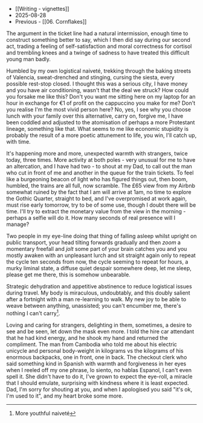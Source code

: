 - [[Writing - vignettes]]
- 2025-08-28
- Previous - [[06. Cornflakes]]

The argument in the ticket line had a natural intermission, enough time to construct something better to say, which I then did say during our second act, trading a feeling of self-satisfaction and moral correctness for cortisol and trembling knees and a twinge of sadness to have treated this difficult young man badly.

Humbled by my own logistical naiveté, trekking through the baking streets of Valencia, sweat-drenched and stinging, cursing the siesta, every possible rest-stop closed. I thought this was a serious city, I have money and you have air conditioning, wasn't that the deal we struck? How could you forsake me like this? Don't you want me sitting here on my laptop for an hour in exchange for €1 of profit on the cappuccino you make for me? Don't you realise I'm the most vivid person here? No, yes, I see why you choose lunch with your family over this alternative, carry on, forgive me, I have been coddled and adjusted to the atomisation of perhaps a more Protestant lineage, something like that. What seems to me like economic stupidity is probably the result of a more poetic attunement to life, you win, I'll catch up, with time.

It's happening more and more, unexpected warmth with strangers, twice today, three times. More activity at both poles - very unusual for me to have an altercation, and I have had two - to shout at my Dad, to call out the man who cut in front of me and another in the queue for the train tickets. To feel like a burgeoning beacon of light who has figured things out, then boom, humbled, the trains are all full, now scramble. The £65 view from my Airbnb somewhat ruined by the fact that I am will arrive at 1am, no time to explore the Gothic Quarter, straight to bed, and I've overpromised at work again, must rise early tomorrow, try to be of some use, though I doubt there will be time. I'll try to extract the monetary value from the view in the morning - perhaps a selfie will do it. How many seconds of real presence will I manage?

Two people in my eye-line doing that thing of falling asleep whilst upright on public transport, your head tilting forwards gradually and then *zoom* a momentary freefall and *jolt* some part of your brain catches you and you mostly awaken with an unpleasant lurch and sit straight again only to repeat the cycle ten seconds from now, the cycle seeming to repeat for hours, a murky liminal state, a diffuse quiet despair somewhere deep, let me sleep, please get me there, this is somehow unbearable.

Strategic dehydration and appetitive abstinence to reduce logistical issues during travel. My body is miraculous, undoubtably, and this doubly salient after a fortnight with a man re-learning to walk. My new joy to be able to weave between anything, unassisted; you can't encumber me, there's nothing I can't carry[^1].

Loving and caring for strangers, delighting in them, sometimes, a desire to see and be seen, let down the mask even more. I told the hire car attendant that he had kind energy, and he shook my hand and returned the compliment. The man from Cambodia who told me about his electric unicycle and personal body-weight in kilograms vs the kilograms of his enormous backpacks, one in front, one in back. The checkout clerk who said something kind in Spanish with warmth and forgiveness in her eyes when I reeled off my one phrase, lo siento, no hablas Espanol, I can't even spell it. She didn't have to do it, I've grown to expect the eye-roll, a miracle that I should emulate, surprising with kindness where it is least expected. Dad, I'm sorry for shouting at you, and when I apologised you said "it's ok, I'm used to it", and my heart broke some more.

[^1]: 
	More youthful naiveté
